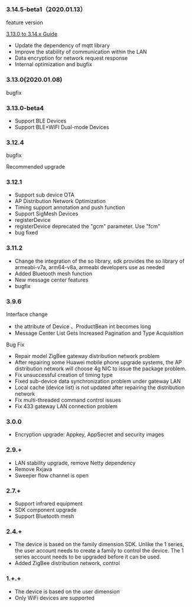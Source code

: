 ### 3.14.5-beta1（2020.01.13）

feature version

[3.13.0 to 3.14.x Guide](Update_3_14_0.md)

* Update the dependency of mqtt library
* Improve the stability of communication within the LAN
* Data encryption for network request response
* Internal optimization and bugfix

### 3.13.0(2020.01.08)

bugfix

### 3.13.0-beta4

- Support BLE Devices
- Support BLE+WIFI Dual-mode Devices

### 3.12.4

bugfix

Recommended upgrade

### 3.12.1

- Support sub device OTA
- AP Distribution Network Optimization
- Timing support annotation and push function
- Support SigMesh Devices
- registerDevice 
- registerDevice deprecated the "gcm" parameter. Use "fcm"
- bug fixed

###  3.11.2

- Change the integration of the so library, sdk provides the so library of armeabi-v7a, arm64-v8a, armeabi developers use as needed
- Added Bluetooth mesh function
- New message center features
- bugfix

### 3.9.6

Interface change

* the attribute  of Device 、ProductBean int becomes long
* Message Center List Gets Increased Pagination and Type Acquisition


Bug Fix

* Repair model ZigBee gateway distribution network problem
* After repairing some Huawei mobile phone upgrade systems, the AP distribution network will choose 4g NIC to issue the package problem.
* Fix unsuccessful creation of timing type
* Fixed sub-device data synchronization problem under gateway LAN
* Local cache (device list) is not updated after repairing the distribution network
* Fix multi-threaded command control issues
* Fix 433 gateway LAN connection problem



### 3.0.0
* Encryption upgrade: Appkey, AppSecret and security images

### 2.9.+
* LAN stability upgrade, remove Netty dependency
* Remove Rxjava
* Sweeper flow channel is open

### 2.7.+
* Support infrared equipment
* SDK component upgrade
* Support Bluetooth mesh

### 2.4.+
* The device is based on the family dimension SDK. Unlike the 1 series, the user account needs to create a family to control the device. The 1 series account needs to be upgraded before it can be used.
* Added ZigBee distribution network, control

### 1.+.+

* The device is based on the user dimension
* Only WiFi devices are supported